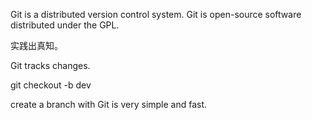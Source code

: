 Git is a distributed version control system.
Git is open-source software distributed under the GPL.</br>

实践出真知。

Git tracks changes.

git checkout -b dev

create a branch with Git is very simple and fast.